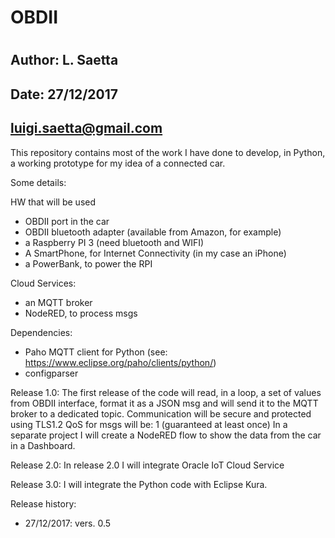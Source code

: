 # OBDII
#
## Author: L. Saetta

## Date:   27/12/2017
##         luigi.saetta@gmail.com

This repository contains most of the work I have done to develop, in Python,
a working prototype for my idea of a connected car.

Some details:

HW that will be used

- OBDII port in the car
- OBDII bluetooth adapter (available from Amazon, for example)
- a Raspberry PI 3 (need bluetooth and WIFI)
- A SmartPhone, for Internet Connectivity (in my case an iPhone)
- a PowerBank, to power the RPI

Cloud Services:

- an MQTT broker
- NodeRED, to process msgs

Dependencies:
- Paho MQTT client for Python (see: https://www.eclipse.org/paho/clients/python/)
- configparser

Release 1.0:
The first release of the code will read, in a loop, a set of values from OBDII interface, format it as a JSON msg
and will send it to the MQTT broker to a dedicated topic.
Communication will be secure and protected using TLS1.2
QoS for msgs will be: 1 (guaranteed at least once)
In a separate project I will create a NodeRED flow to show the data from the car in a Dashboard.

Release 2.0:
In release 2.0 I will integrate Oracle IoT Cloud Service

Release 3.0:
I will integrate the Python code with Eclipse Kura.

Release history:
- 27/12/2017: vers. 0.5

